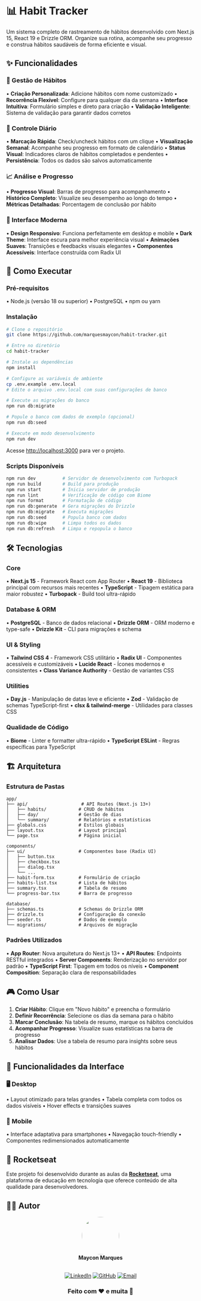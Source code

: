 # 📊 Habit Tracker

Um sistema completo de rastreamento de hábitos desenvolvido com Next.js 15, React 19 e Drizzle ORM. 
Organize sua rotina, acompanhe seu progresso e construa hábitos saudáveis de forma eficiente e visual.

## ✨ Funcionalidades

### 📝 Gestão de Hábitos
• **Criação Personalizada**: Adicione hábitos com nome customizado
• **Recorrência Flexível**: Configure para qualquer dia da semana
• **Interface Intuitiva**: Formulário simples e direto para criação
• **Validação Inteligente**: Sistema de validação para garantir dados corretos

### 📅 Controle Diário
• **Marcação Rápida**: Check/uncheck hábitos com um clique
• **Visualização Semanal**: Acompanhe seu progresso em formato de calendário
• **Status Visual**: Indicadores claros de hábitos completados e pendentes
• **Persistência**: Todos os dados são salvos automaticamente

### 📈 Análise e Progresso
• **Progresso Visual**: Barras de progresso para acompanhamento
• **Histórico Completo**: Visualize seu desempenho ao longo do tempo
• **Métricas Detalhadas**: Porcentagem de conclusão por hábito

### 🎨 Interface Moderna
• **Design Responsivo**: Funciona perfeitamente em desktop e mobile
• **Dark Theme**: Interface escura para melhor experiência visual
• **Animações Suaves**: Transições e feedbacks visuais elegantes
• **Componentes Acessíveis**: Interface construída com Radix UI

## 🚀 Como Executar

### Pré-requisitos
• Node.js (versão 18 ou superior)
• PostgreSQL
• npm ou yarn

### Instalação

```bash
# Clone o repositório
git clone https://github.com/marquesmaycon/habit-tracker.git

# Entre no diretório
cd habit-tracker

# Instale as dependências
npm install

# Configure as variáveis de ambiente
cp .env.example .env.local
# Edite o arquivo .env.local com suas configurações de banco

# Execute as migrações do banco
npm run db:migrate

# Popule o banco com dados de exemplo (opcional)
npm run db:seed

# Execute em modo desenvolvimento
npm run dev
```

Acesse [http://localhost:3000](http://localhost:3000) para ver o projeto.

### Scripts Disponíveis

```bash
npm run dev          # Servidor de desenvolvimento com Turbopack
npm run build        # Build para produção
npm run start        # Inicia servidor de produção
npm run lint         # Verificação de código com Biome
npm run format       # Formatação de código
npm run db:generate  # Gera migrações do Drizzle
npm run db:migrate   # Executa migrações
npm run db:seed      # Popula banco com dados
npm run db:wipe      # Limpa todos os dados
npm run db:refresh   # Limpa e repopula o banco
```

## 🛠️ Tecnologias

### Core
• **Next.js 15** - Framework React com App Router
• **React 19** - Biblioteca principal com recursos mais recentes
• **TypeScript** - Tipagem estática para maior robustez
• **Turbopack** - Build tool ultra-rápido

### Database & ORM
• **PostgreSQL** - Banco de dados relacional
• **Drizzle ORM** - ORM moderno e type-safe
• **Drizzle Kit** - CLI para migrações e schema

### UI & Styling
• **Tailwind CSS 4** - Framework CSS utilitário
• **Radix UI** - Componentes acessíveis e customizáveis
• **Lucide React** - Ícones modernos e consistentes
• **Class Variance Authority** - Gestão de variantes CSS

### Utilities
• **Day.js** - Manipulação de datas leve e eficiente
• **Zod** - Validação de schemas TypeScript-first
• **clsx & tailwind-merge** - Utilidades para classes CSS

### Qualidade de Código
• **Biome** - Linter e formatter ultra-rápido
• **TypeScript ESLint** - Regras específicas para TypeScript

## 🏗️ Arquitetura

### Estrutura de Pastas

```
app/
├── api/                    # API Routes (Next.js 13+)
│   ├── habits/            # CRUD de hábitos
│   ├── day/               # Gestão de dias
│   └── summary/           # Relatórios e estatísticas
├── globals.css            # Estilos globais
├── layout.tsx             # Layout principal
└── page.tsx               # Página inicial

components/
├── ui/                    # Componentes base (Radix UI)
│   ├── button.tsx
│   ├── checkbox.tsx
│   ├── dialog.tsx
│   └── ...
├── habit-form.tsx         # Formulário de criação
├── habits-list.tsx        # Lista de hábitos
├── summary.tsx            # Tabela de resumo
└── progress-bar.tsx       # Barra de progresso

database/
├── schemas.ts             # Schemas do Drizzle ORM
├── drizzle.ts             # Configuração da conexão
├── seeder.ts              # Dados de exemplo
└── migrations/            # Arquivos de migração
```

### Padrões Utilizados
• **App Router**: Nova arquitetura do Next.js 13+
• **API Routes**: Endpoints RESTful integrados
• **Server Components**: Renderização no servidor por padrão
• **TypeScript First**: Tipagem em todos os níveis
• **Component Composition**: Separação clara de responsabilidades

## 🎮 Como Usar

1. **Criar Hábito**: Clique em "Novo hábito" e preencha o formulário
2. **Definir Recorrência**: Selecione os dias da semana para o hábito
3. **Marcar Conclusão**: Na tabela de resumo, marque os hábitos concluídos
4. **Acompanhar Progresso**: Visualize suas estatísticas na barra de progresso
5. **Analisar Dados**: Use a tabela de resumo para insights sobre seus hábitos

## 📱 Funcionalidades da Interface

### 🖥️ Desktop
• Layout otimizado para telas grandes
• Tabela completa com todos os dados visíveis
• Hover effects e transições suaves

### 📱 Mobile
• Interface adaptativa para smartphones
• Navegação touch-friendly
• Componentes redimensionados automaticamente

## 🚀 Rocketseat

Este projeto foi desenvolvido durante as aulas da **[Rocketseat](https://rocketseat.com.br)**, uma plataforma de educação em tecnologia que oferece conteúdo de alta qualidade para desenvolvedores.

## 👨‍💻 Autor

<div align="center">
  <img src="https://github.com/marquesmaycon.png" width="100px" style="border-radius: 50%"/>
  <br/>
  <strong>Maycon Marques</strong>
  <br/>
  <br/>
  
  [![LinkedIn](https://img.shields.io/badge/LinkedIn-0077B5?style=flat-square&logo=linkedin&logoColor=white)](https://www.linkedin.com/in/mayconhenrique/)
  [![GitHub](https://img.shields.io/badge/GitHub-100000?style=flat-square&logo=github&logoColor=white)](https://github.com/marquesmaycon)
  [![Email](https://img.shields.io/badge/Email-D14836?style=flat-square&logo=gmail&logoColor=white)](mailto:mayconmarquesh@gmail.com)

  ### Feito com ❤️ e muita 🎵
</div>
